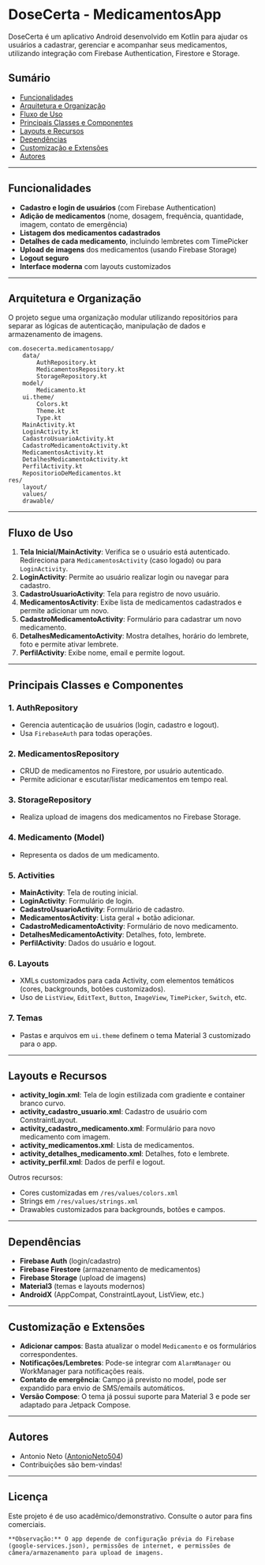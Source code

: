 # DoseCerta - MedicamentosApp

DoseCerta é um aplicativo Android desenvolvido em Kotlin para ajudar os usuários a cadastrar, gerenciar e acompanhar seus medicamentos, utilizando integração com Firebase Authentication, Firestore e Storage.

## Sumário

- [Funcionalidades](#funcionalidades)
- [Arquitetura e Organização](#arquitetura-e-organização)
- [Fluxo de Uso](#fluxo-de-uso)
- [Principais Classes e Componentes](#principais-classes-e-componentes)
- [Layouts e Recursos](#layouts-e-recursos)
- [Dependências](#dependências)
- [Customização e Extensões](#customização-e-extensões)
- [Autores](#autores)

---

## Funcionalidades

- **Cadastro e login de usuários** (com Firebase Authentication)
- **Adição de medicamentos** (nome, dosagem, frequência, quantidade, imagem, contato de emergência)
- **Listagem dos medicamentos cadastrados**
- **Detalhes de cada medicamento**, incluindo lembretes com TimePicker
- **Upload de imagens** dos medicamentos (usando Firebase Storage)
- **Logout seguro**
- **Interface moderna** com layouts customizados

---

## Arquitetura e Organização

O projeto segue uma organização modular utilizando repositórios para separar as lógicas de autenticação, manipulação de dados e armazenamento de imagens.

```
com.dosecerta.medicamentosapp/
    data/
        AuthRepository.kt
        MedicamentosRepository.kt
        StorageRepository.kt
    model/
        Medicamento.kt
    ui.theme/
        Colors.kt
        Theme.kt
        Type.kt
    MainActivity.kt
    LoginActivity.kt
    CadastroUsuarioActivity.kt
    CadastroMedicamentoActivity.kt
    MedicamentosActivity.kt
    DetalhesMedicamentoActivity.kt
    PerfilActivity.kt
    RepositorioDeMedicamentos.kt
res/
    layout/
    values/
    drawable/
```

---

## Fluxo de Uso

1. **Tela Inicial/MainActivity**: Verifica se o usuário está autenticado. Redireciona para `MedicamentosActivity` (caso logado) ou para `LoginActivity`.
2. **LoginActivity**: Permite ao usuário realizar login ou navegar para cadastro.
3. **CadastroUsuarioActivity**: Tela para registro de novo usuário.
4. **MedicamentosActivity**: Exibe lista de medicamentos cadastrados e permite adicionar um novo.
5. **CadastroMedicamentoActivity**: Formulário para cadastrar um novo medicamento.
6. **DetalhesMedicamentoActivity**: Mostra detalhes, horário do lembrete, foto e permite ativar lembrete.
7. **PerfilActivity**: Exibe nome, email e permite logout.

---

## Principais Classes e Componentes

### 1. **AuthRepository**
- Gerencia autenticação de usuários (login, cadastro e logout).
- Usa `FirebaseAuth` para todas operações.

### 2. **MedicamentosRepository**
- CRUD de medicamentos no Firestore, por usuário autenticado.
- Permite adicionar e escutar/listar medicamentos em tempo real.

### 3. **StorageRepository**
- Realiza upload de imagens dos medicamentos no Firebase Storage.

### 4. **Medicamento (Model)**
- Representa os dados de um medicamento.

### 5. **Activities**
- **MainActivity**: Tela de routing inicial.
- **LoginActivity**: Formulário de login.
- **CadastroUsuarioActivity**: Formulário de cadastro.
- **MedicamentosActivity**: Lista geral + botão adicionar.
- **CadastroMedicamentoActivity**: Formulário de novo medicamento.
- **DetalhesMedicamentoActivity**: Detalhes, foto, lembrete.
- **PerfilActivity**: Dados do usuário e logout.

### 6. **Layouts**
- XMLs customizados para cada Activity, com elementos temáticos (cores, backgrounds, botões customizados).
- Uso de `ListView`, `EditText`, `Button`, `ImageView`, `TimePicker`, `Switch`, etc.

### 7. **Temas**
- Pastas e arquivos em `ui.theme` definem o tema Material 3 customizado para o app.

---

## Layouts e Recursos

- **activity_login.xml**: Tela de login estilizada com gradiente e container branco curvo.
- **activity_cadastro_usuario.xml**: Cadastro de usuário com ConstraintLayout.
- **activity_cadastro_medicamento.xml**: Formulário para novo medicamento com imagem.
- **activity_medicamentos.xml**: Lista de medicamentos.
- **activity_detalhes_medicamento.xml**: Detalhes, foto e lembrete.
- **activity_perfil.xml**: Dados de perfil e logout.

Outros recursos:
- Cores customizadas em `/res/values/colors.xml`
- Strings em `/res/values/strings.xml`
- Drawables customizados para backgrounds, botões e campos.

---

## Dependências

- **Firebase Auth** (login/cadastro)
- **Firebase Firestore** (armazenamento de medicamentos)
- **Firebase Storage** (upload de imagens)
- **Material3** (temas e layouts modernos)
- **AndroidX** (AppCompat, ConstraintLayout, ListView, etc.)

---

## Customização e Extensões

- **Adicionar campos**: Basta atualizar o model `Medicamento` e os formulários correspondentes.
- **Notificações/Lembretes**: Pode-se integrar com `AlarmManager` ou WorkManager para notificações reais.
- **Contato de emergência**: Campo já previsto no model, pode ser expandido para envio de SMS/emails automáticos.
- **Versão Compose**: O tema já possui suporte para Material 3 e pode ser adaptado para Jetpack Compose.

---

## Autores

- Antonio Neto ([AntonioNeto504](https://github.com/AntonioNeto504))
- Contribuições são bem-vindas!

---

## Licença

Este projeto é de uso acadêmico/demonstrativo. Consulte o autor para fins comerciais.

```
**Observação:** O app depende de configuração prévia do Firebase (google-services.json), permissões de internet, e permissões de câmera/armazenamento para upload de imagens.
```